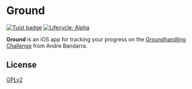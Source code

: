 # Ground

[![Tuist badge](https://img.shields.io/badge/Powered%20by-Tuist-blue)](https://tuist.io)
[![Lifecycle: Alpha](https://img.shields.io/badge/lifecycle-alpha-a0c3d2.svg)](https://img.shields.io/badge/lifecycle-alpha-a0c3d2.svg)

**Ground** is an iOS app for tracking your progress on the
[Groundhandling Challenge](https://www.groundhandlingchallenge.com/) from Andre Bandarra.


## License

[GPLv2](LICENSE)

